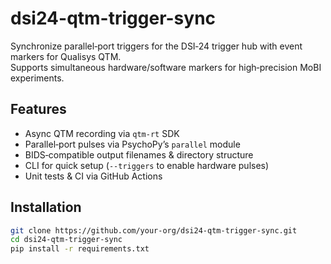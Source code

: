 # dsi24-qtm-trigger-sync

Synchronize parallel‑port triggers for the DSI‑24 trigger hub with event markers for Qualisys QTM.  
Supports simultaneous hardware/software markers for high‑precision MoBI experiments.

## Features

- Async QTM recording via `qtm-rt` SDK  
- Parallel‑port pulses via PsychoPy’s `parallel` module  
- BIDS‑compatible output filenames & directory structure  
- CLI for quick setup (`--triggers` to enable hardware pulses)  
- Unit tests & CI via GitHub Actions  

## Installation

```bash
git clone https://github.com/your-org/dsi24-qtm-trigger-sync.git
cd dsi24-qtm-trigger-sync
pip install -r requirements.txt
